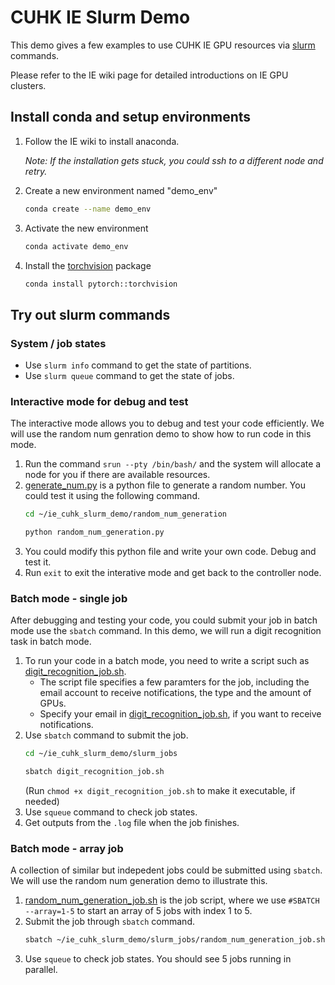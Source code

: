 # CUHK IE Slurm Demo

This demo gives a few examples to use CUHK IE GPU resources via [slurm](https://slurm.schedmd.com/quickstart.html) commands. 

Please refer to the IE wiki page for detailed introductions on IE GPU clusters. 

## Install conda and setup environments
1. Follow the IE wiki to install anaconda.
   
   *Note: If the installation gets stuck, you could ssh to a different node and retry.*

3. Create a new environment named "demo_env"
   ```bash
   conda create --name demo_env
   ```
3. Activate the new environment
   ```bash
   conda activate demo_env
   ```
4. Install the [torchvision](https://anaconda.org/pytorch/torchvision) package
   ```bash
   conda install pytorch::torchvision
   ```

## Try out slurm commands
### System / job states
- Use `slurm info` command to get the state of partitions.
- Use `slurm queue` command to get the state of jobs.

### Interactive mode for debug and test
The interactive mode allows you to debug and test your code efficiently.
We will use the random num genration demo to show how to run code in this mode. 
1. Run the command `srun --pty /bin/bash/` and the system will allocate a node for you if there are available resources.
2. [generate_num.py](random_num_generation/generate_num.py) is a python file to generate a random number. You could test it using the following command.  
   ```bash
   cd ~/ie_cuhk_slurm_demo/random_num_generation
   
   python random_num_generation.py
   ```
3. You could modify this python file and write your own code. Debug and test it.
4. Run `exit` to exit the interative mode and get back to the controller node. 

### Batch mode - single job
After debugging and testing your code, you could submit your job in batch mode use the `sbatch` command.
In this demo, we will run a digit recognition task in batch mode. 
1. To run your code in a batch mode, you need to write a script such as [digit_recognition_job.sh](slurm_jobs/digit_recognition_job.sh).
   - The script file specifies a few paramters for the job, including the email account to receive notifications, the type and the amount of GPUs.
   - Specify your email in [digit_recognition_job.sh](slurm_jobs/digit_recognition_job.sh), if you want to receive notifications.
2. Use `sbatch` command to submit the job.
   ```bash
   cd ~/ie_cuhk_slurm_demo/slurm_jobs
   
   sbatch digit_recognition_job.sh
   ```
   (Run `chmod +x digit_recognition_job.sh` to make it executable, if needed)
3. Use `squeue` command to check job states.
4. Get outputs from the `.log` file when the job finishes.  

### Batch mode - array job
A collection of similar but indepedent jobs could be submitted using `sbatch`. We will use the random num generation demo to illustrate this.
1. [random_num_generation_job.sh](slurm_jobs/random_num_generation_job.sh) is the job script, where we use `#SBATCH --array=1-5` to start an array of 5 jobs with index 1 to 5.
2. Submit the job through `sbatch` command.
   ```bash
   sbatch ~/ie_cuhk_slurm_demo/slurm_jobs/random_num_generation_job.sh
   ```
3. Use `squeue` to check job states. You should see 5 jobs running in parallel.
   
